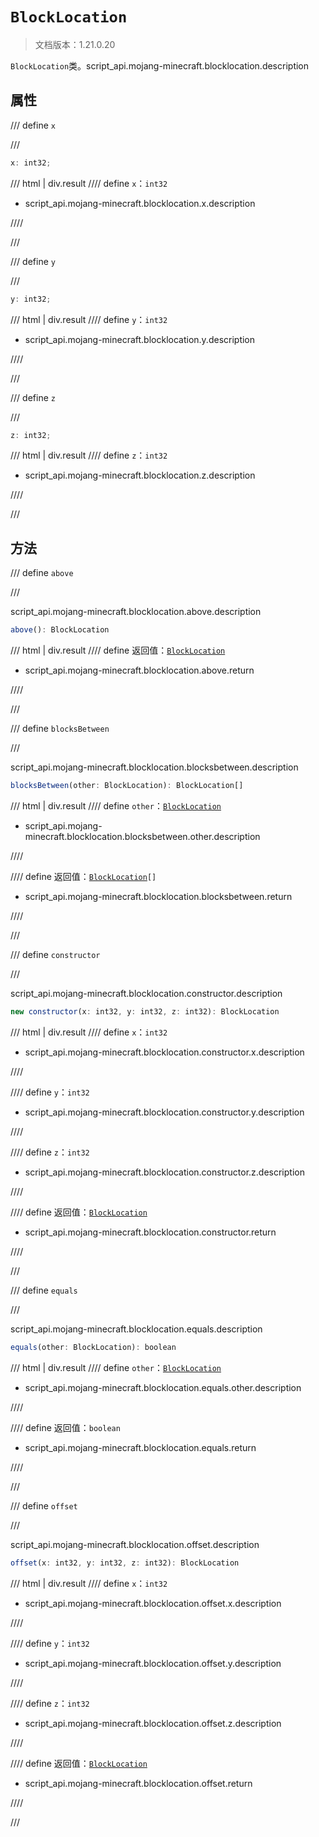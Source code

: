 # `BlockLocation`

> 文档版本：1.21.0.20

`BlockLocation`类。script_api.mojang-minecraft.blocklocation.description

## 属性

/// define
`x`


///

```js
x: int32;
```

/// html | div.result
//// define
`x`：`int32`

- script_api.mojang-minecraft.blocklocation.x.description


////

///


/// define
`y`


///

```js
y: int32;
```

/// html | div.result
//// define
`y`：`int32`

- script_api.mojang-minecraft.blocklocation.y.description


////

///


/// define
`z`


///

```js
z: int32;
```

/// html | div.result
//// define
`z`：`int32`

- script_api.mojang-minecraft.blocklocation.z.description


////

///


## 方法

/// define
`above`


///

script_api.mojang-minecraft.blocklocation.above.description

```js
above(): BlockLocation
```

/// html | div.result
//// define
返回值：[`BlockLocation`](./blocklocation.md)

- script_api.mojang-minecraft.blocklocation.above.return


////

///


/// define
`blocksBetween`


///

script_api.mojang-minecraft.blocklocation.blocksbetween.description

```js
blocksBetween(other: BlockLocation): BlockLocation[]
```

/// html | div.result
//// define
`other`：[`BlockLocation`](./blocklocation.md)

- script_api.mojang-minecraft.blocklocation.blocksbetween.other.description


////

//// define
返回值：<code><a href="../blocklocation/">BlockLocation</a>[]</code>

- script_api.mojang-minecraft.blocklocation.blocksbetween.return


////

///


/// define
`constructor`


///

script_api.mojang-minecraft.blocklocation.constructor.description

```js
new constructor(x: int32, y: int32, z: int32): BlockLocation
```

/// html | div.result
//// define
`x`：`int32`

- script_api.mojang-minecraft.blocklocation.constructor.x.description


////

//// define
`y`：`int32`

- script_api.mojang-minecraft.blocklocation.constructor.y.description


////

//// define
`z`：`int32`

- script_api.mojang-minecraft.blocklocation.constructor.z.description


////

//// define
返回值：[`BlockLocation`](./blocklocation.md)

- script_api.mojang-minecraft.blocklocation.constructor.return


////

///


/// define
`equals`


///

script_api.mojang-minecraft.blocklocation.equals.description

```js
equals(other: BlockLocation): boolean
```

/// html | div.result
//// define
`other`：[`BlockLocation`](./blocklocation.md)

- script_api.mojang-minecraft.blocklocation.equals.other.description


////

//// define
返回值：`boolean`

- script_api.mojang-minecraft.blocklocation.equals.return


////

///


/// define
`offset`


///

script_api.mojang-minecraft.blocklocation.offset.description

```js
offset(x: int32, y: int32, z: int32): BlockLocation
```

/// html | div.result
//// define
`x`：`int32`

- script_api.mojang-minecraft.blocklocation.offset.x.description


////

//// define
`y`：`int32`

- script_api.mojang-minecraft.blocklocation.offset.y.description


////

//// define
`z`：`int32`

- script_api.mojang-minecraft.blocklocation.offset.z.description


////

//// define
返回值：[`BlockLocation`](./blocklocation.md)

- script_api.mojang-minecraft.blocklocation.offset.return


////

///

